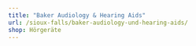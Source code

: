 ```yaml
---
title: "Baker Audiology & Hearing Aids"
url: /sioux-falls/baker-audiology-und-hearing-aids/
shop: Hörgeräte
---
```


